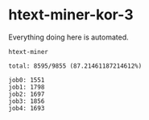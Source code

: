 # htext-miner-kor-3

Everything doing here is automated.

```
htext-miner

total: 8595/9855 (87.21461187214612%)

job0: 1551
job1: 1798
job2: 1697
job3: 1856
job4: 1693
```
